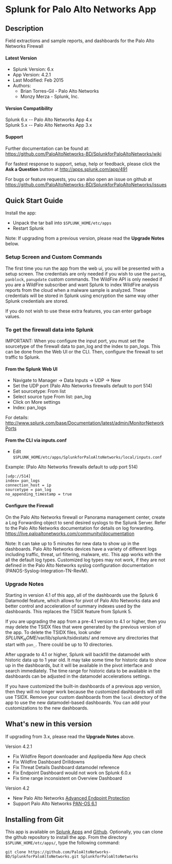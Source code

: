 
Splunk for Palo Alto Networks App
=================================

## Description ##

Field extractions and sample reports,
and dashboards for the Palo Alto
Networks Firewall

#### Latest Version ####

* Splunk Version: 6.x
* App Version: 4.2.1
* Last Modified: Feb 2015
* Authors:
    * Brian Torres-Gil - Palo Alto Networks
    * Monzy Merza - Splunk, Inc.

#### Version Compatibility ####

Splunk 6.x -- Palo Alto Networks App 4.x  
Splunk 5.x -- Palo Alto Networks App 3.x

#### Support ####

Further documentation can be found at:  
https://github.com/PaloAltoNetworks-BD/SplunkforPaloAltoNetworks/wiki

For fastest response to support, setup, help or feedback,
please click the __Ask a Question__ button at http://apps.splunk.com/app/491

For bugs or feature requests, you can also open an issue on github at 
https://github.com/PaloAltoNetworks-BD/SplunkforPaloAltoNetworks/issues

## Quick Start Guide ##

Install the app:

- Unpack the tar ball into `$SPLUNK_HOME/etc/apps`
- Restart Splunk

Note: If upgrading from a previous version, please read the __Upgrade Notes__ below.

### Setup Screen and Custom Commands ###

The first time you run the app from the web ui, you will be presented with a setup screen. The credentials are only needed if you wish to use the `pantag`, `panblock`, `panupdate` custom commands. The WildFire API is only needed if you are a WildFire subscriber and want Splunk to index WildFire analysis reports from the cloud when a malware sample is analyzed.  These credentials will be stored in Splunk using encryption the same way other Splunk credentials are stored.

If you do not wish to use these extra features, you can enter garbage values.

### To get the firewall data into Splunk ###

IMPORTANT: When you configure the input port, you must set the sourcetype of the firewall data to pan_log and the index to pan_logs.  This can be done from the Web UI or the CLI.  Then, configure the firewall to set traffic to Splunk.

#### From the Splunk Web UI ####

- Navigate to Manager -> Data Inputs -> UDP -> New
- Set the UDP port (Palo Alto Networks firewalls default to port 514)
- Set sourcetype: From list
- Select source type From list: pan_log
- Click on More settings
- Index: pan_logs

For details: http://www.splunk.com/base/Documentation/latest/admin/MonitorNetworkPorts

#### From the CLI via inputs.conf ####

- Edit `$SPLUNK_HOME/etc/apps/SplunkforPaloAltoNetworks/local/inputs.conf` 

Example:  (Palo Alto Networks firewalls default to udp port 514)

    [udp://514]
    index= pan_logs
    connection_host = ip
    sourcetype = pan_log
    no_appending_timestamp = true

#### Configure the Firewall ####

On the Palo Alto Networks firewall or Panorama management center, create a Log Forwarding object to send desired syslogs to the Splunk Server. Refer to the Palo Alto Networks documentation for details on log forwarding.  https://live.paloaltonetworks.com/community/documentation

Note: It can take up to 5 minutes for new data to show up in the dashboards.  Palo Alto Networks devices have a variety of different logs including traffic, threat, url filtering, malware, etc. This app works with the all the default log types. Customized log types may not work, if they are not defined in the Palo Alto Networks syslog configuration documentation (PANOS-Syslog-Integration-TN-RevM).

### Upgrade Notes ###

Starting in version 4.1 of this app, all of the dashboards use the Splunk 6 Datamodel feature, which allows for pivot of Palo Alto Networks data and better control and acceleration of summary indexes used by the dashboards.  This replaces the TSIDX feature from Splunk 5.

If you are upgrading the app from a pre-4.1 version to 4.1 or higher, then you may delete the TSIDX files that were generated by the previous version of the app.  To delete the TSIDX files, look under $SPLUNK_HOME$/var/lib/splunk/tsidxstats/ and remove any directories that start with `pan_`.  There could be up to 10 directories.

After upgrade to 4.1 or higher, Splunk will backfill the datamodel with historic data up to 1 year old.  It may take some time for historic data to show up in the dashboards, but it will be available in the pivot interface and search immediately.  The time range for historic data to be available in the dashboards can be adjusted in the datamodel accelerations settings.

If you have customized the built-in dashboards of a previous app version, then they will no longer work because the customized dashboards will still use TSIDX.  Remove your custom dashboards from the `local` directory of the app to use the new datamodel-based dashboards.  You can add your customizations to the new dashboards.

## What's new in this version ##

If upgrading from 3.x, please read the __Upgrade Notes__ above.

Version 4.2.1

- Fix Wildfire Report downloader and Applipedia New App check
- Fix Wildfire Dashboard Drilldowns
- Fix Threat Details Dashboard datamodel reference
- Fix Endpoint Dashboard would not work on Splunk 6.0.x
- Fix time range inconsistent on Overview Dashboard

Version 4.2

- New Palo Alto Networks [Advanced Endpoint Protection](http://media.paloaltonetworks.com/lp/traps/)
- Support Palo Alto Networks [PAN-OS 6.1](https://www.paloaltonetworks.com/documentation/61/pan-os/newfeaturesguide.html)

## Installing from Git ##

This app is available on [Splunk Apps](http://apps.splunk.com/app/491) and [Github](https://github.com/PaloAltoNetworks-BD/SplunkforPaloAltoNetworks).  Optionally, you can clone the github repository to install the app.
From the directory `$SPLUNK_HOME/etc/apps/`, type the following command:

    git clone https://github.com/PaloAltoNetworks-BD/SplunkforPaloAltoNetworks.git SplunkforPaloAltoNetworks

